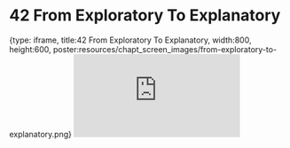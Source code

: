 # 42 From Exploratory To Explanatory
 
{type: iframe, title:42 From Exploratory To Explanatory, width:800, height:600, poster:resources/chapt_screen_images/from-exploratory-to-explanatory.png}
![](https://datatrail-jhu.github.io/DataTrail/no_toc/from-exploratory-to-explanatory.html)
 

 
